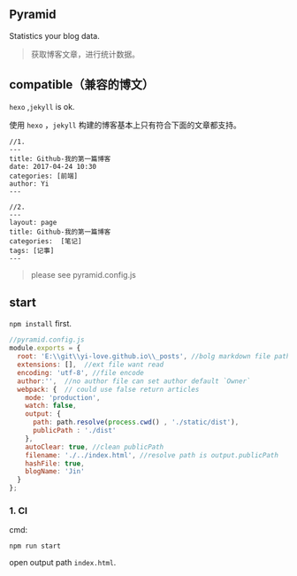 ## Pyramid
Statistics your blog data.
> 获取博客文章，进行统计数据。

## compatible（兼容的博文）
`hexo` ,`jekyll` is ok.

使用 `hexo` ，`jekyll` 构建的博客基本上只有符合下面的文章都支持。 

```
//1.
---
title: Github-我的第一篇博客
date: 2017-04-24 10:30
categories: [前端]
author: Yi
---

//2.
---
layout: page
title: Github-我的第一篇博客
categories:  [笔记]
tags: [记事]
---
```

> please see pyramid.config.js

## start
`npm install` first.

```js
//pyramid.config.js
module.exports = {
  root: 'E:\\git\\yi-love.github.io\\_posts', //bolg markdown file path
  extensions: [],  //ext file want read
  encoding: 'utf-8', //file encode
  author:'',  //no author file can set author default `Owner`
  webpack: {  // could use false return articles
    mode: 'production',
    watch: false,
    output: {
      path: path.resolve(process.cwd() , './static/dist'),
      publicPath : './dist'
    },
    autoClear: true, //clean publicPath
    filename: './../index.html', //resolve path is output.publicPath
    hashFile: true,
    blogName: 'Jin'
  }
};
```

### 1. CI

cmd:
```
npm run start
```

open output path `index.html`.

